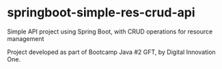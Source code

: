 # springboot-simple-res-crud-api
Simple API project using Spring Boot, with CRUD operations for resource management

Project developed as part of Bootcamp Java #2 GFT, by Digital Innovation One.
